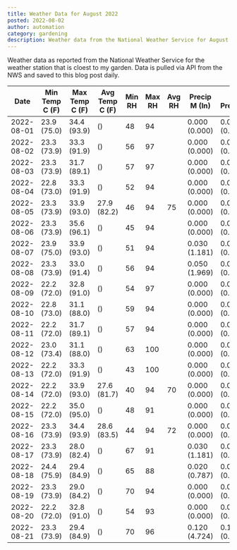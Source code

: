 ```yaml
---
title: Weather Data for August 2022
posted: 2022-08-02
author: automation
category: gardening
description: Weather data from the National Weather Service for August 2022
---
```


Weather data as reported from the National Weather Service for the weather station 
that is cloest to my garden. Data is pulled via API from the NWS and saved to this 
blog post daily.

|Date|Min Temp C (F)|Max Temp C (F)|Avg Temp C (F)|Min RH|Max RH|Avg RH|Precip M (In)|Avg Precip/Hr|
|---|---|---|---|---|---|---|---|---|
|2022-08-01|23.9 (75.0)|34.4 (93.9)| ()|48|94||0.000 (0.000)|0.000 (0.000)|
|2022-08-02|23.3 (73.9)|33.3 (91.9)| ()|56|97||0.000 (0.000)|0.000 (0.000)|
|2022-08-03|23.3 (73.9)|31.7 (89.1)| ()|57|97||0.000 (0.000)|0.000 (0.000)|
|2022-08-04|22.8 (73.0)|33.3 (91.9)| ()|52|94||0.000 (0.000)|0.000 (0.000)|
|2022-08-05|23.3 (73.9)|33.9 (93.0)|27.9 (82.2)|46|94|75|0.000 (0.000)|0.000 (0.000)|
|2022-08-06|23.3 (73.9)|35.6 (96.1)| ()|45|94||0.000 (0.000)|0.000 (0.000)|
|2022-08-07|23.9 (75.0)|33.9 (93.0)| ()|51|94||0.030 (1.181)|0.038 (0.038)|
|2022-08-08|23.3 (73.9)|33.0 (91.4)| ()|56|94||0.050 (1.969)|0.046 (0.046)|
|2022-08-09|22.2 (72.0)|32.8 (91.0)| ()|54|97||0.000 (0.000)|0.000 (0.000)|
|2022-08-10|22.8 (73.0)|31.1 (88.0)| ()|59|94||0.000 (0.000)|0.000 (0.000)|
|2022-08-11|22.2 (72.0)|31.7 (89.1)| ()|57|94||0.000 (0.000)|0.000 (0.000)|
|2022-08-12|23.0 (73.4)|31.1 (88.0)| ()|63|100||0.000 (0.000)|0.000 (0.000)|
|2022-08-13|22.2 (72.0)|33.3 (91.9)| ()|43|100||0.000 (0.000)|0.000 (0.000)|
|2022-08-14|22.2 (72.0)|33.9 (93.0)|27.6 (81.7)|40|94|70|0.000 (0.000)|0.000 (0.000)|
|2022-08-15|22.2 (72.0)|35.0 (95.0)| ()|48|91||0.000 (0.000)|0.000 (0.000)|
|2022-08-16|23.3 (73.9)|34.4 (93.9)|28.6 (83.5)|44|94|72|0.000 (0.000)|0.000 (0.000)|
|2022-08-17|23.3 (73.9)|28.0 (82.4)| ()|67|91||0.030 (1.181)|0.049 (0.049)|
|2022-08-18|24.4 (75.9)|29.4 (84.9)| ()|65|88||0.020 (0.787)|0.072 (0.072)|
|2022-08-19|23.3 (73.9)|29.0 (84.2)| ()|70|94||0.000 (0.000)|0.000 (0.000)|
|2022-08-20|22.2 (72.0)|32.8 (91.0)| ()|54|93||0.000 (0.000)|0.000 (0.000)|
|2022-08-21|23.3 (73.9)|29.4 (84.9)| ()|70|96||0.120 (4.724)|0.103 (0.103)|
